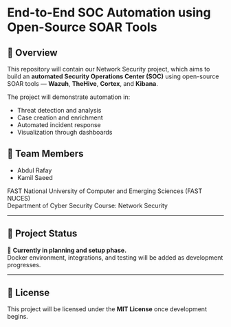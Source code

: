 # End-to-End SOC Automation using Open-Source SOAR Tools

## 📘 Overview
This repository will contain our Network Security project, which aims to build an **automated Security Operations Center (SOC)** using open-source SOAR tools — **Wazuh**, **TheHive**, **Cortex**, and **Kibana**.

The project will demonstrate automation in:
- Threat detection and analysis  
- Case creation and enrichment  
- Automated incident response  
- Visualization through dashboards  

## 👥 Team Members
- Abdul Rafay  
- Kamil Saeed  

FAST National University of Computer and Emerging Sciences (FAST NUCES)  
Department of Cyber Security
Course: Network Security

---

## 🚧 Project Status
📅 **Currently in planning and setup phase.**  
Docker environment, integrations, and testing will be added as development progresses.

---

## 🪪 License
This project will be licensed under the **MIT License** once development begins.
